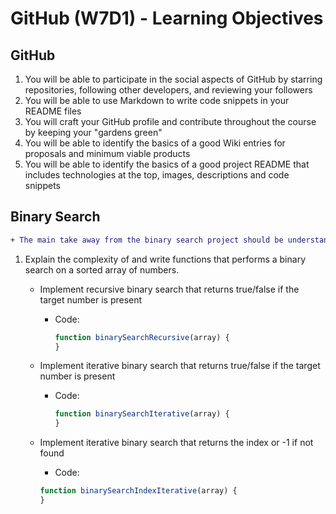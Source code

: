 # GitHub (W7D1) - Learning Objectives

## GitHub

1. You will be able to participate in the social aspects of GitHub by starring repositories, following other developers, and reviewing your followers
2. You will be able to use Markdown to write code snippets in your README files
3. You will craft your GitHub profile and contribute throughout the course by keeping your "gardens green"
4. You will be able to identify the basics of a good Wiki entries for proposals and minimum viable products
5. You will be able to identify the basics of a good project README that includes technologies at the top, images, descriptions and code snippets

## Binary Search

```diff
+ The main take away from the binary search project should be understanding the idea that there are multiple ways to do a problem. Don't worry if the solutions were not obvious. The goal of the project was to show you how algorithms can be improved to be more efficient and optimized.
```

1. Explain the complexity of and write functions that performs a binary search on a sorted array of numbers.
    - Implement recursive binary search that returns true/false if the target number is present

        - Code:

            ```javascript
            function binarySearchRecursive(array) {
            }
            ```

    - Implement iterative binary search that returns true/false if the target number is present

        - Code:

            ```javascript
            function binarySearchIterative(array) {
            }
            ```

    - Implement iterative binary search that returns the index or -1 if not found

        - Code:

        ```javascript
        function binarySearchIndexIterative(array) {
        }
        ```
